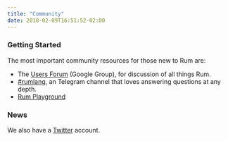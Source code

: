 ```yaml
---
title: "Community"
date: 2018-02-09T16:51:52-02:00
---
```


### Getting Started

The most important community resources for those new to Rum are:

- The [Users Forum](https://groups.google.com/forum/?fromgroups=#!forum/rumlang-dev) (Google Group), for discussion of all things Rum.
- [#rumlang](https://t.me/rumlang), an Telegram channel that loves answering questions at any depth.
- [Rum Playground](http://play.rumlang.org/)


### News

We also have a [Twitter](https://twitter.com/rumlangorg) account.
